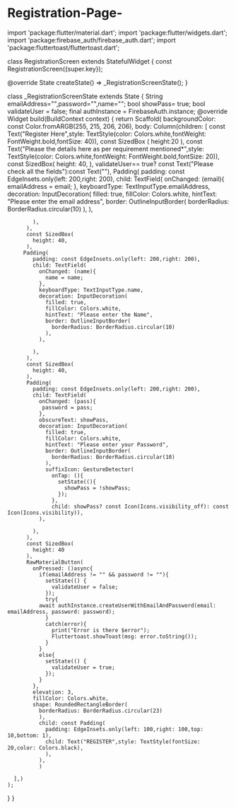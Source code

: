 # Registration-Page-

import 'package:flutter/material.dart';
import 'package:flutter/widgets.dart';
import 'package:firebase_auth/firebase_auth.dart';
import 'package:fluttertoast/fluttertoast.dart';

class RegistrationScreen extends StatefulWidget {
  const RegistrationScreen({super.key});

  @override
  State<RegistrationScreen> createState() => _RegistrationScreenState();
}

class _RegistrationScreenState extends State<RegistrationScreen> {
  String emailAddress="",password="",name="";
  bool showPass= true;
  bool validateUser = false;
  final authInstance = FirebaseAuth.instance;
  @override
  Widget build(BuildContext context) {
    return  Scaffold(
      backgroundColor: const Color.fromARGB(255, 215, 206, 206),
      body: Column(children: [
        const Text("Register Here",style: TextStyle(color: Colors.white,fontWeight: FontWeight.bold,fontSize: 40)),
        const SizedBox
        (
          height:20
          ),
          const Text("Please the details here as per requirement mentioned*",style: TextStyle(color: Colors.white,fontWeight: FontWeight.bold,fontSize: 20)),
          const SizedBox(
            height: 40,
          ),
          validateUser== true? const Text("Please check all the fields"):const Text(""),
          Padding(
            padding: const EdgeInsets.only(left: 200,right: 200),
            child: TextField(
              onChanged: (email){
                emailAddress = email;
              },
              keyboardType: TextInputType.emailAddress,
              decoration: InputDecoration(
                filled: true,
                fillColor: Colors.white,
                hintText: "Please enter the email address",
                border: OutlineInputBorder(
                  borderRadius: BorderRadius.circular(10)
                ),
              ),

            ),
          ),
          const SizedBox(
            height: 40,
          ),
         Padding(
            padding: const EdgeInsets.only(left: 200,right: 200),
            child: TextField(
              onChanged: (name){
                name = name;
              },
              keyboardType: TextInputType.name,
              decoration: InputDecoration(
                filled: true,
                fillColor: Colors.white,
                hintText: "Please enter the Name",
                border: OutlineInputBorder(
                  borderRadius: BorderRadius.circular(10)
                ),
              ),
 
            ),
          ),
          const SizedBox(
            height: 40,
          ),
          Padding(
            padding: const EdgeInsets.only(left: 200,right: 200),
            child: TextField(
              onChanged: (pass){
               password = pass;
              },
              obscureText: showPass,
              decoration: InputDecoration(
                filled: true,
                fillColor: Colors.white,
                hintText: "Please enter your Password",
                border: OutlineInputBorder(
                  borderRadius: BorderRadius.circular(10)
                ),
                suffixIcon: GestureDetector(
                  onTap: (){
                    setState((){
                      showPass = !showPass;
                    });
                  },
                  child: showPass? const Icon(Icons.visibility_off): const Icon(Icons.visibility)),
              ),

            ),
          ),
          const SizedBox(
            height: 40
          ),
          RawMaterialButton(
            onPressed: ()async{
              if(emailAddress != "" && password != ""){
                setState(() {
                  validateUser = false;
                });
                try{
              await authInstance.createUserWithEmailAndPassword(email: emailAddress, password: password);
                }
                catch(error){
                  print("Error is there $error");
                  Fluttertoast.showToast(msg: error.toString());
                }
              }
              else{
                setState(() {
                  validateUser = true;
                });
              }
            },
            elevation: 3,
            fillColor: Colors.white,
            shape: RoundedRectangleBorder(
              borderRadius: BorderRadius.circular(23)
              ),
              child: const Padding(
                padding: EdgeInsets.only(left: 100,right: 100,top: 10,bottom: 1),
                child: Text("REGISTER",style: TextStyle(fontSize: 20,color: Colors.black), 
                ),
              ),
              )

      ],)
    );
  }
}
